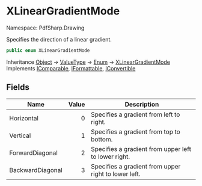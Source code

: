 # XLinearGradientMode

Namespace: PdfSharp.Drawing

Specifies the direction of a linear gradient.

```csharp
public enum XLinearGradientMode
```

Inheritance [Object](https://docs.microsoft.com/en-us/dotnet/api/system.object) → [ValueType](https://docs.microsoft.com/en-us/dotnet/api/system.valuetype) → [Enum](https://docs.microsoft.com/en-us/dotnet/api/system.enum) → [XLinearGradientMode](./pdfsharp.drawing.xlineargradientmode)<br>
Implements [IComparable](https://docs.microsoft.com/en-us/dotnet/api/system.icomparable), [IFormattable](https://docs.microsoft.com/en-us/dotnet/api/system.iformattable), [IConvertible](https://docs.microsoft.com/en-us/dotnet/api/system.iconvertible)

## Fields

| Name | Value | Description |
| --- | --: | --- |
| Horizontal | 0 | Specifies a gradient from left to right. |
| Vertical | 1 | Specifies a gradient from top to bottom. |
| ForwardDiagonal | 2 | Specifies a gradient from upper left to lower right. |
| BackwardDiagonal | 3 | Specifies a gradient from upper right to lower left. |
